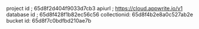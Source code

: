 <!-- 
-created app npm i create vite@latest
-intall tailwind change tailwind.config, index.css, postcss.congfig
-install npm install @reduxjs/toolkit react-redux:
- install react-router-dom
-install npm i @tinymce/tinymce-react
-install npm i html-react-parser
- install npm i react-hook-form
- install npm install appwrite


# REACT_APP_APPWRITE_URL = "test environment"; //this is used when you create app using create react app and to access we use process.env.REACT_APP_APPWRITE_URL
VITE_APPWRITE_URL = "test environment";//to use this we should use import.meta.env.VITE_APPWRITE_URL

setting up environmetn variable

build project in appwrite
create project 
go to setting to copy project id and appwrite url
go to database and create database to get database id and create collection to get collection id
go to collection ad give permission to all users to create, read, updat, delete
get bucket id and give permission
create attribute and index

create a config.js file

venderlocking : in case your appwrite stop functioning

created auth.js for createaccount, login, logout, 

created congig.js to uplaodpost and fileupload

created header , footer, and index file, componenet, container, logo, input, selectfield, logoutbtn, 

 -->


project id ; 65d8f2d404f9033d7cb3
apiurl ; https://cloud.appwrite.io/v1
database id ; 65d8f428f1b82ec56c56
collectionid: 65d8f4b2e8a0c527ab2e
bucket id: 65d8f7c0bdfbd210ae7b
